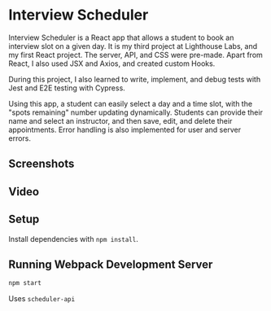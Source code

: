 # Interview Scheduler

Interview Scheduler is a React app that allows a student to book an interview slot on a given day. It is my third project at Lighthouse Labs, and my first React project. The server, API, and CSS were pre-made. Apart from React, I also used JSX and Axios, and created custom Hooks.

During this project, I also learned to write, implement, and debug tests with Jest and E2E testing with Cypress.

Using this app, a student can easily select a day and a time slot, with the "spots remaining" number updating dynamically. Students can provide their name and select an instructor, and then save, edit, and delete their appointments. Error handling is also implemented for user and server errors.

## Screenshots


## Video


## Setup

Install dependencies with `npm install`.

## Running Webpack Development Server

```sh
npm start
```
Uses `scheduler-api` 